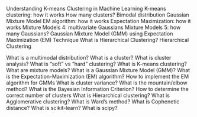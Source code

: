 Understanding K-means Clustering in Machine Learning
K-means clustering: how it works
How many clusters?
Bimodal distribution
Gaussian Mixture Model
EM algorithm: how it works
Expectation Maximization: how it works
Mixture Models 4: multivariate Gaussians
Mixture Models 5: how many Gaussians?
Gaussian Mixture Model (GMM) using Expectation Maximization (EM) Technique
What is Hierarchical Clustering?
Hierarchical Clustering

What is a multimodal distribution?
What is a cluster?
What is cluster analysis?
What is “soft” vs “hard” clustering?
What is K-means clustering?
What are mixture models?
What is a Gaussian Mixture Model (GMM)?
What is the Expectation-Maximization (EM) algorithm?
How to implement the EM algorithm for GMMs
What is cluster variance?
What is the mountain/elbow method?
What is the Bayesian Information Criterion?
How to determine the correct number of clusters
What is Hierarchical clustering?
What is Agglomerative clustering?
What is Ward’s method?
What is Cophenetic distance?
What is scikit-learn?
What is scipy?
